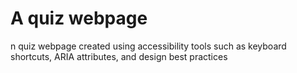<h1>A quiz webpage</h1>
<p>n quiz webpage created using accessibility tools such as keyboard shortcuts, ARIA attributes, and design best practices </p>
